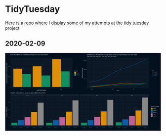# TidyTuesday

Here is a repo where I display some of my attempts at the [tidy tuesday](https://github.com/rfordatascience/tidytuesday) project

## 2020-02-09
![](Pics/2020-02-09.png)

